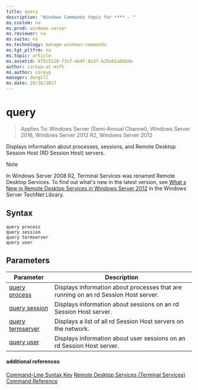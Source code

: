 ```yaml
---
title: query
description: "Windows Commands topic for **** - "
ms.custom: na
ms.prod: windows-server
ms.reviewer: na
ms.suite: na
ms.technology: manage-windows-commands
ms.tgt_pltfrm: na
ms.topic: article
ms.assetid: 675c5128-f3cf-4e8f-8a3f-b29ab2a8b6de
author: coreyp-at-msft
ms.author: coreyp
manager: dongill
ms.date: 10/16/2017
---
```

# query

>Applies To: Windows Server (Semi-Annual Channel), Windows Server 2016, Windows Server 2012 R2, Windows Server 2012

Displays information about processes, sessions, and Remote Desktop Session Host (RD Session Host) servers.

> [!NOTE]
> In Windows Server 2008 R2, Terminal Services was renamed Remote Desktop Services. To find out what's new in the latest version, see [What s New in Remote Desktop Services in Windows Server 2012](https://technet.microsoft.com/library/hh831527) in the Windows Server TechNet Library.

## Syntax
```
query process
query session
query termserver
query user
```

## Parameters
|Parameter|Description|
|-------|--------|
|[query process](query-process.md)|Displays information about processes that are running on an rd Session Host server.|
|[query session](query-session.md)|Displays information about sessions on an rd Session Host server.|
|[query termserver](query-termserver.md)|Displays a list of all rd Session Host servers on the network.|
|[query user](query-user.md)|Displays information about user sessions on an rd Session Host server.|

#### additional references
[Command-Line Syntax Key](command-line-syntax-key.md)
[Remote Desktop Services &#40;Terminal Services&#41; Command Reference](remote-desktop-services-terminal-services-command-reference.md)
